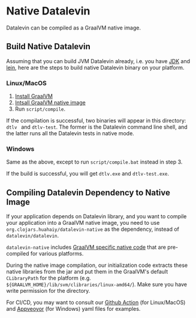 # Native Datalevin

Datalevin can be compiled as a GraalVM native image.

## Build Native Datalevin

Assuming that you can build JVM Datalevin already, i.e. you have
[JDK](https://openjdk.java.net/) and [lein](https://leiningen.org/), here are
the steps to build native Datalevin binary on your platform.

### Linux/MacOS

1. [Install GraalVM](https://www.graalvm.org/docs/getting-started/#install-graalvm)
2. [Intsall GraalVM native image](https://www.graalvm.org/reference-manual/native-image/)
3. Run `script/compile`.

If the compilation is successful, two binaries will appear in this directory:
`dtlv ` and `dtlv-test`. The former is the Datalevin command line shell, and the
latter runs all the Datalevin tests in native mode.

### Windows

Same as the above, except to run `script/compile.bat` instead in step 3.

If the build is successful, you will get `dtlv.exe` and `dtlv-test.exe`.


## Compiling Datalevin Dependency to Native Image

If your application depends on Datalevin library, and you want to compile your
application into a GraalVM native image, you need to use `org.clojars.huahaiy/datalevin-native` as the dependency, instead of `datalevin/datalevin`.

`datalevin-native` includes [GraalVM specific native
code](https://yyhh.org/blog/2021/02/writing-c-code-in-javaclojure-graalvm-specific-programming/)
that are pre-compiled for various platforms.

During the native image compilation, our initialization code extracts these
native libraries from the jar and put them in the GraalVM's default
`CLibraryPath` for the platform (e.g.
`${GRAALVM_HOME}/lib/svm/clibraries/linux-amd64/`). Make sure you have write
permission for the directory.

For CI/CD, you may want to consult our [Github
Action](https://github.com/juji-io/datalevin/blob/master/.github/workflows/release.binaries.yml)
(for Linux/MacOS) and
[Appveoyor](https://github.com/juji-io/datalevin/blob/master/appveyor.yml) (for
Windows) yaml files for examples.
